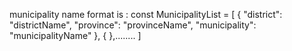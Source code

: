 municipality name format is :
const MunicipalityList = [
 {
        "district": "districtName",
        "province": "provinceName",
        "municipality": "municipalityName"
    },
    {
    },........
]
